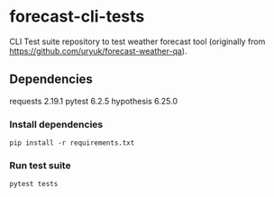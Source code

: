# forecast-cli-tests

CLI Test suite repository to test weather forecast tool (originally from https://github.com/uryuk/forecast-weather-qa).

## Dependencies 
requests 2.19.1
pytest 6.2.5
hypothesis 6.25.0

### Install dependencies

```
pip install -r requirements.txt
```

### Run test suite
```
pytest tests
```
